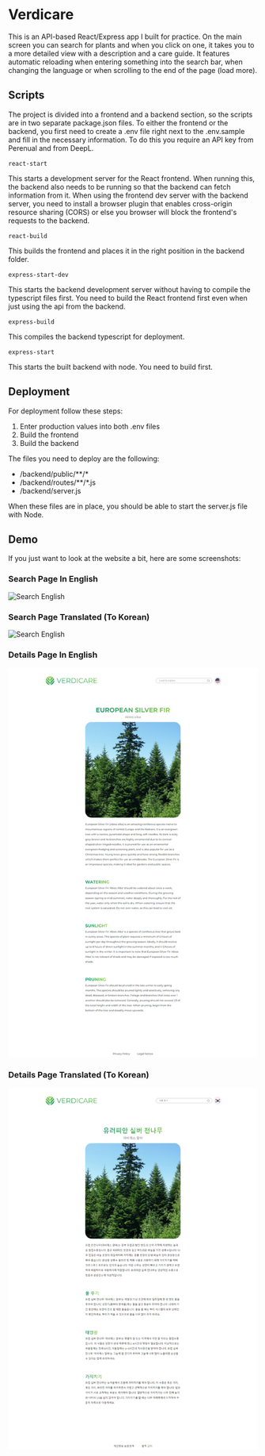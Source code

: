 # Verdicare
This is an API-based React/Express app I built for practice. On the main screen
you can search for plants and when you click on one, it takes you to a more detailed
view with a description and a care guide. It features automatic reloading when entering
something into the search bar, when changing the language or when scrolling to the end
of the page (load more).

## Scripts
The project is divided into a frontend and a backend section, so the scripts are
in two separate package.json files. To either the frontend or the backend, you
first need to create a .env file right next to the .env.sample and fill in the necessary
information. To do this you require an API key from Perenual and from DeepL.
```
react-start
```
This starts a development server for the React frontend. When running this, the backend
also needs to be running so that the backend can fetch information from it. When using
the frontend dev server with the backend server, you need to install a browser plugin
that enables cross-origin resource sharing (CORS) or else you browser will block
the frontend's requests to the backend.
```
react-build
```
This builds the frontend and places it in the right position in the backend folder.
```
express-start-dev
```
This starts the backend development server without having to compile the typescript files
first. You need to build the React frontend first even when just using the api from
the backend.
```
express-build
```
This compiles the backend typescript for deployment.
```
express-start
```
This starts the built backend with node. You need to build first.
## Deployment
For deployment follow these steps:
1. Enter production values into both .env files
2. Build the frontend
3. Build the backend

The files you need to deploy are the following:
- /backend/public/**/*
- /backend/routes/**/*.js
- /backend/server.js

When these files are in place, you should be able to start the server.js file with Node.

## Demo
If you just want to look at the website a bit, here are some screenshots:

### Search Page In English
![Search English](screencapture-english-search.png)

### Search Page Translated (To Korean)
![Search English](screencapture-korean-search.png)

### Details Page In English
![Search English](screencapture-english-details.png)

### Details Page Translated (To Korean)
![Search English](screencapture-korean-details.png)